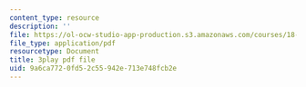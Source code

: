 ```yaml
---
content_type: resource
description: ''
file: https://ol-ocw-studio-app-production.s3.amazonaws.com/courses/18-03sc-differential-equations-fall-2011/9a6ca7720fd52c55942e713e748fcb2e_2IBWxERRjvM.pdf
file_type: application/pdf
resourcetype: Document
title: 3play pdf file
uid: 9a6ca772-0fd5-2c55-942e-713e748fcb2e
---
```

